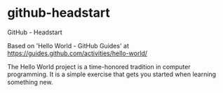 # github-headstart
GitHub - Headstart

Based on 'Hello World - GitHub Guides' at https://guides.github.com/activities/hello-world/

The Hello World project is a time-honored tradition in computer programming. It is a simple exercise that gets you started when learning something new. 
